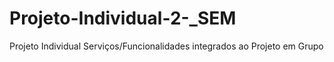 # Projeto-Individual-2-_SEM
Projeto Individual Serviços/Funcionalidades integrados ao Projeto em Grupo
